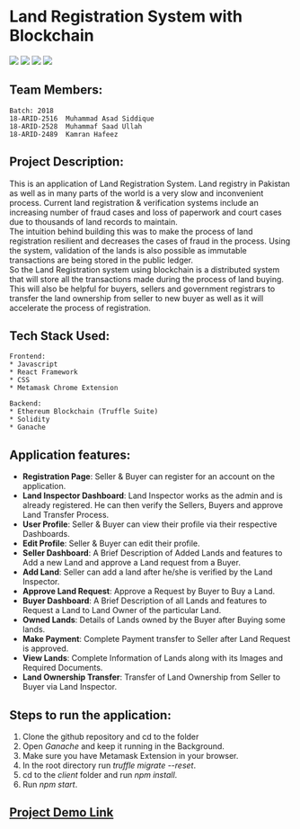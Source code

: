 # Land Registration System with Blockchain

<a href="https://img.shields.io/static/v1?label=LandRegistration&message=TruffleSuite&color=orange"><img src="https://img.shields.io/static/v1?label=LandRegistration&message=TruffleSuite&color=orange"></a>
<img src="https://img.shields.io/badge/Ethereum-20232A?style=for-the-badge&logo=ethereum&logoColor=white">
<img src="https://img.shields.io/badge/React-20232A?style=for-the-badge&logo=react&logoColor=61DAFB">
<a href="LICENSE"><img src="https://img.shields.io/static/v1?label=license&message=MIT&color=green"></a>

## Team Members:

    Batch: 2018
    18-ARID-2516  Muhammad Asad Siddique
    18-ARID-2528  Muhammaf Saad Ullah
    18-ARID-2489  Kamran Hafeez

## Project Description:

This is an application of Land Registration System.
Land registry in Pakistan as well as in many parts of the world is a very slow and inconvenient process. Current land registration & verification systems include an increasing number of fraud cases and loss of paperwork and court cases due to thousands of land records to maintain.  
The intuition behind building this was to make the process of land registration resilient and decreases the cases of fraud in the process. Using the system, validation of the lands is also possible as immutable transactions are being stored in the public ledger.  
So the Land Registration system using blockchain is a distributed system that will store all the transactions made during the process of land buying. This will also be helpful for buyers, sellers and government registrars to transfer the land ownership from seller to new buyer as well as it will accelerate the process of registration.

## Tech Stack Used:

    Frontend:
    * Javascript
    * React Framework
    * CSS
    * Metamask Chrome Extension

    Backend:
    * Ethereum Blockchain (Truffle Suite)
    * Solidity
    * Ganache

## Application features:

- **Registration Page**: Seller & Buyer can register for an account on the application.
- **Land Inspector Dashboard**: Land Inspector works as the admin and is already registered. He can then verify the Sellers, Buyers and approve Land Transfer Process.
- **User Profile**: Seller & Buyer can view their profile via their respective Dashboards.
- **Edit Profile**: Seller & Buyer can edit their profile.
- **Seller Dashboard**: A Brief Description of Added Lands and features to Add a new Land and approve a Land request from a Buyer.
- **Add Land**: Seller can add a land after he/she is verified by the Land Inspector.
- **Approve Land Request**: Approve a Request by Buyer to Buy a Land.
- **Buyer Dashboard**: A Brief Description of all Lands and features to Request a Land to Land Owner of the particular Land.
- **Owned Lands**: Details of Lands owned by the Buyer after Buying some lands.
- **Make Payment**: Complete Payment transfer to Seller after Land Request is approved.
- **View Lands**: Complete Information of Lands along with its Images and Required Documents.
- **Land Ownership Transfer**: Transfer of Land Ownership from Seller to Buyer via Land Inspector.

## Steps to run the application:

1. Clone the github repository and cd to the folder
2. Open _Ganache_ and keep it running in the Background.
3. Make sure you have Metamask Extension in your browser.
4. In the root directory run _truffle migrate --reset_.
5. cd to the _client_ folder and run _npm install_.
6. Run _npm start_.

## [Project Demo Link](https://youtu.be/6VLaAa8GNDc)
